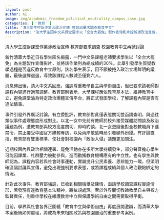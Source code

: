 ```yaml
---
layout: post
author: AI
image: img/academic_freedom_political_neutrality_campus_case.jpg
categories: [ '教育' ]
title: "清大學生控訴作業涉政治宣傳 教育部要求調查教育中立"
description: "清大學生因中文系課堂要求以「全台大罷免」製作宣傳影片控訴遭政治宣傳，教育部已要求調查課程內容有無違反中立。事件引發對教育中立與學術自由的廣泛討論，外界關注校園政治活動壓力及教育部處理標準一致性，清大後續處置將成重要政策參考。"
---
```

清大學生控訴課堂作業涉政治宣傳 教育部要求調查 校園教育中立再掀討論

新竹清華大學近日有學生匿名揭露，一門中文系課程老師要求學生以「全台大罷免」為主題製作宣傳影片，並將該作業列為總成績的30%。此舉引發學生質疑教學過程是否違反教育中立原則。該名學生表示，因不願被捲入政治立場鮮明的議題，最後選擇退選，導致該課程人數減至僅剩六人。

消息傳出後，清大中文系回應，強調尊重教學自主與學術自由，但已要求該老師對課程內容進行適當調整。教育部則表示，大學課程應依教育基本法，維持教育中立，避免課堂淪為特定政治團體宣傳平台，將正式發函學校，了解課程內容是否有違法情事。

事件引發外界廣泛討論。有立委批評，教育部對此僅表態關切並函請查明，與過往類似事件處理態度形成對比。以北一女中先前有教師於校外接受媒體訪問談及政治議題為例，遭教育部與校方高度關切、即時約談，北一女更隨後對全校教職員下達禁令，禁止接受中國官方媒體專訪，以免兩岸敏感時局引發額外紛擾。有評論直指，教育部有雙重標準，使社會對校園內「政治入侵」議題更加關注。

近期校園內與政治相關連署、罷免活動亦在多所大學持續發生，部分聲音擔心學生可能因課業、社群壓力被動參與，進而動搖教育機構應有的中立性。也有學生與教師認為，課程內容若與社會時事連動，實屬提升公民素養、思辨能力一環，但須明確區隔討論與宣傳，避免出現強制要求表態，或將課程成績與個人政治觀點綁定的情況。

針對此次事件，教育部強調，已收到相關檢舉及陳情，函請學校調查課程實施情形，若發現有違教育基本法精神，將依規處理。至於外界關切教師教學自主與校方監督責任，則重申學校在維護教育中立與保護學術自由之間需要取得平衡。

目前，學界與社會各界正圍繞「教育中立與學術自由」再度展開激辯，而清華大學本案後續如何處理，將成為未來相關政策與校園自治的重要參考案例。